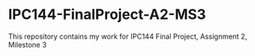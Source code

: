 # IPC144-FinalProject-A2-MS3
This repository contains my work for IPC144 Final Project, Assignment 2, Milestone 3
